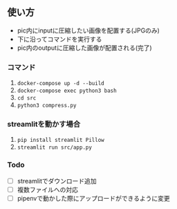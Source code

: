 ## 使い方
- pic内にinputに圧縮したい画像を配置する(JPGのみ)
- 下に沿ってコマンドを実行する
- pic内のoutputに圧縮した画像が配置される(完了)



### コマンド
1. `docker-compose up -d --build`
2. `docker-compose exec python3 bash`
3. `cd src`
4. `python3 compress.py`


### streamlitを動かす場合
1. `pip install streamlit Pillow`
3. `streamlit run src/app.py`

### Todo
* [ ] streamlitでダウンロード追加
* [ ] 複数ファイルへの対応
* [ ] pipenvで動かした際にアップロードができるように変更